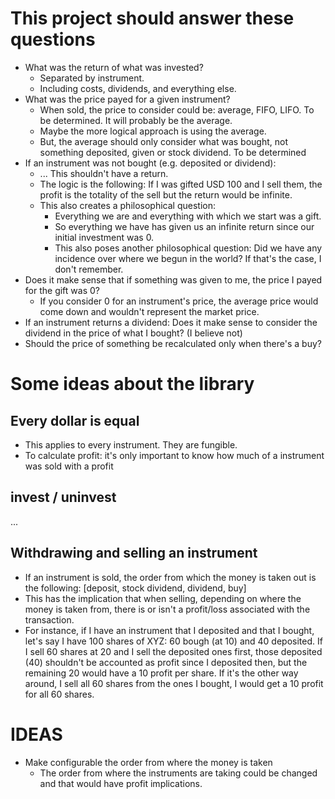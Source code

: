 



# This project should answer these questions

- What was the return of what was invested?
  - Separated by instrument.
  - Including costs, dividends, and everything else.
- What was the price payed for a given instrument?
  - When sold, the price to consider could be: average, FIFO, LIFO. To be determined. It will probably be the average.
   - Maybe the more logical approach is using the average.
   - But, the average should only consider what was bought, not something deposited, given or stock dividend. To be determined
- If an instrument was not bought (e.g. deposited or dividend):
  - ... This shouldn't have a return.
  - The logic is the following: If I was gifted USD 100 and I sell them, the profit is the totality of the sell but the return would be infinite.
  - This also creates a philosophical question:
    - Everything we are and everything with which we start was a gift.
    - So everything we have has given us an infinite return since our initial investment was 0.
    - This also poses another philosophical question: Did we have any incidence over where we begun in the world? If that's the case, I don't remember.
- Does it make sense that if something was given to me, the price I payed for the gift was 0?
  - If you consider 0 for an instrument's price, the average price would come down and wouldn't represent the market price.
- If an instrument returns a dividend: Does it make sense to consider the dividend in the price of what I bought? (I believe not)
- Should the price of something be recalculated only when there's a buy?




# Some ideas about the library



## Every dollar is equal
- This applies to every instrument. They are fungible.
- To calculate profit: it's only important to know how much of a instrument was sold with a profit



## invest / uninvest
...



## Withdrawing and selling an instrument
- If an instrument is sold, the order from which the money is taken out is the following: [deposit, stock dividend, dividend, buy]
- This has the implication that when selling, depending on where the money is taken from, there is or isn't a profit/loss associated with the transaction.
- For instance, if I have an instrument that I deposited and that I bought, let's say I have 100 shares of XYZ: 60 bough (at 10) and 40 deposited. If I sell 60 shares at 20 and I sell the deposited ones first, those deposited (40) shouldn't be accounted as profit since I deposited then, but the remaining 20 would have a 10 profit per share. If it's the other way around, I sell all 60 shares from the ones I bought, I would get a 10 profit for all 60 shares.

# IDEAS
- Make configurable the order from where the money is taken
  - The order from where the instruments are taking could be changed and that would have profit implications.